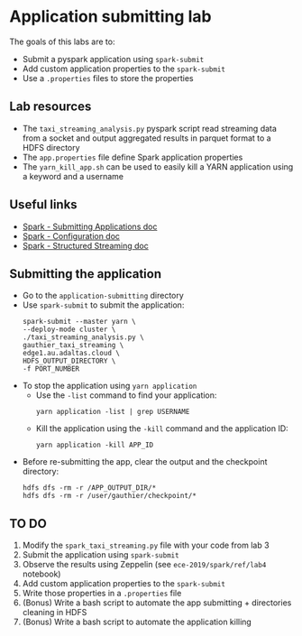 # Application submitting lab

The goals of this labs are to:
- Submit a pyspark application using `spark-submit`
- Add custom application properties to the `spark-submit`
- Use a `.properties` files to store the properties

## Lab resources

- The `taxi_streaming_analysis.py` pyspark script read streaming data from a socket and output aggregated results in parquet format to a HDFS directory
- The `app.properties` file define Spark application properties
- The `yarn_kill_app.sh` can be used to easily kill a YARN application using a keyword and a username

## Useful links

- [Spark - Submitting Applications doc](https://spark.apache.org/docs/2.3.2/submitting-applications.html)
- [Spark - Configuration doc](https://spark.apache.org/docs/2.3.2/configuration.html)
- [Spark - Structured Streaming doc](http://spark.apache.org/docs/2.3.2/structured-streaming-programming-guide.html)

## Submitting the application

- Go to the `application-submitting` directory
- Use `spark-submit` to submit the application:
  ```
  spark-submit --master yarn \
  --deploy-mode cluster \
  ./taxi_streaming_analysis.py \
  gauthier_taxi_streaming \
  edge1.au.adaltas.cloud \
  HDFS_OUTPUT_DIRECTORY \
  -f PORT_NUMBER
  ```
- To stop the application using `yarn application`
  - Use the `-list` command to find your application:
    ```
    yarn application -list | grep USERNAME
    ```
  - Kill the application using the `-kill` command and the application ID:
    ```
    yarn application -kill APP_ID
    ```
- Before re-submitting the app, clear the output and the checkpoint directory:
  ```
  hdfs dfs -rm -r /APP_OUTPUT_DIR/*
  hdfs dfs -rm -r /user/gauthier/checkpoint/*
  ```

## TO DO

1. Modify the `spark_taxi_streaming.py` file with your code from lab 3
2. Submit the application using `spark-submit`
3. Observe the results using Zeppelin (see `ece-2019/spark/ref/lab4` notebook)
4. Add custom application properties to the `spark-submit`
5. Write those properties in a `.properties` file
6. (Bonus) Write a bash script to automate the app submitting + directories cleaning in HDFS
7. (Bonus) Write a bash script to automate the application killing

